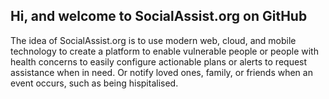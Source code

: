 ## Hi, and welcome to SocialAssist.org on GitHub

The idea of SocialAssist.org is to use modern web, cloud, and mobile technology to create a platform to enable vulnerable people or people with health concerns to easily configure actionable plans or alerts to request assistance when in need. Or notify loved ones, family, or friends when an event occurs, such as being hispitalised.

<!--

**Here are some ideas to get you started:**

🙋‍♀️ A short introduction - what is your organization all about?
🌈 Contribution guidelines - how can the community get involved?
👩‍💻 Useful resources - where can the community find your docs? Is there anything else the community should know?
🍿 Fun facts - what does your team eat for breakfast?
🧙 Remember, you can do mighty things with the power of [Markdown](https://docs.github.com/github/writing-on-github/getting-started-with-writing-and-formatting-on-github/basic-writing-and-formatting-syntax)
-->
